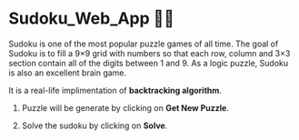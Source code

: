 # Sudoku_Web_App 🧩🧩

Sudoku is one of the most popular puzzle games of all time. The goal of Sudoku is to fill a 9×9 grid with numbers so that each row, column and 3×3 section contain all of the digits between 1 and 9. As a logic puzzle, Sudoku is also an excellent brain game.

It is a real-life implimentation of **backtracking algorithm**.

1. Puzzle will be generate by clicking on **Get New Puzzle**.

2. Solve the sudoku by clicking on **Solve**.

